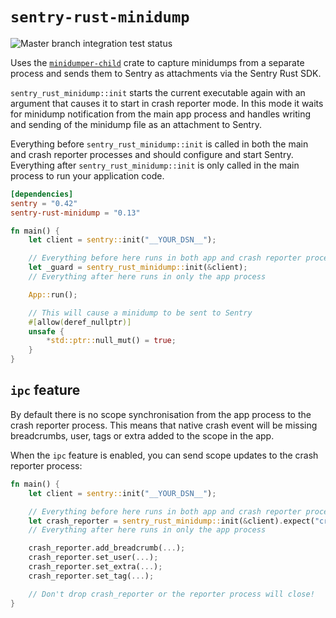 # `sentry-rust-minidump`

![Master branch integration test status](https://img.shields.io/github/actions/workflow/status/timfish/sentry-rust-minidump/test.yml?label=Integration%20Tests&style=for-the-badge)

Uses the [`minidumper-child`](https://github.com/timfish/minidumper-child) crate
to capture minidumps from a separate process and sends them to Sentry as
attachments via the Sentry Rust SDK.

`sentry_rust_minidump::init` starts the current executable again with an
argument that causes it to start in crash reporter mode. In this mode it waits
for minidump notification from the main app process and handles writing and
sending of the minidump file as an attachment to Sentry.

Everything before `sentry_rust_minidump::init` is called in both the main and
crash reporter processes and should configure and start Sentry. Everything after
`sentry_rust_minidump::init` is only called in the main process to run your
application code.

```toml
[dependencies]
sentry = "0.42"
sentry-rust-minidump = "0.13"
```

```rust
fn main() {
    let client = sentry::init("__YOUR_DSN__");

    // Everything before here runs in both app and crash reporter processes
    let _guard = sentry_rust_minidump::init(&client);
    // Everything after here runs in only the app process

    App::run();

    // This will cause a minidump to be sent to Sentry 
    #[allow(deref_nullptr)]
    unsafe {
        *std::ptr::null_mut() = true;
    }
}
```

## `ipc` feature

By default there is no scope synchronisation from the app process to the crash
reporter process. This means that native crash event will be missing
breadcrumbs, user, tags or extra added to the scope in the app.

When the `ipc` feature is enabled, you can send scope updates to the crash
reporter process:

```rust
fn main() {
    let client = sentry::init("__YOUR_DSN__");

    // Everything before here runs in both app and crash reporter processes
    let crash_reporter = sentry_rust_minidump::init(&client).expect("crash reported didn't start");
    // Everything after here runs in only the app process

    crash_reporter.add_breadcrumb(...);
    crash_reporter.set_user(...);
    crash_reporter.set_extra(...);
    crash_reporter.set_tag(...);

    // Don't drop crash_reporter or the reporter process will close!
}
```
